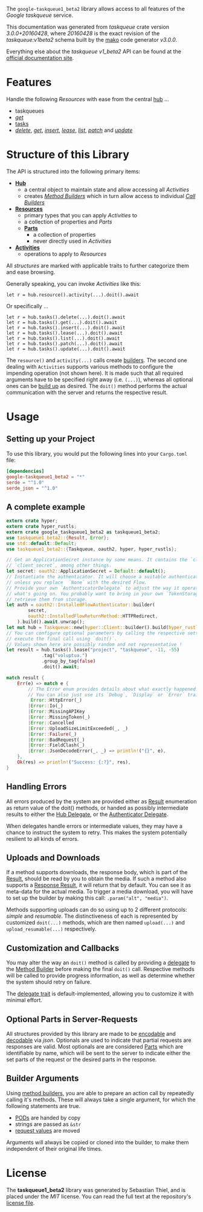 <!---
DO NOT EDIT !
This file was generated automatically from 'src/mako/api/README.md.mako'
DO NOT EDIT !
-->
The `google-taskqueue1_beta2` library allows access to all features of the *Google taskqueue* service.

This documentation was generated from *taskqueue* crate version *3.0.0+20160428*, where *20160428* is the exact revision of the *taskqueue:v1beta2* schema built by the [mako](http://www.makotemplates.org/) code generator *v3.0.0*.

Everything else about the *taskqueue* *v1_beta2* API can be found at the
[official documentation site](https://developers.google.com/appengine/docs/python/taskqueue/rest).
# Features

Handle the following *Resources* with ease from the central [hub](https://docs.rs/google-taskqueue1_beta2/3.0.0+20160428/google_taskqueue1_beta2/Taskqueue) ... 

* taskqueues
 * [*get*](https://docs.rs/google-taskqueue1_beta2/3.0.0+20160428/google_taskqueue1_beta2/api::TaskqueueGetCall)
* [tasks](https://docs.rs/google-taskqueue1_beta2/3.0.0+20160428/google_taskqueue1_beta2/api::Task)
 * [*delete*](https://docs.rs/google-taskqueue1_beta2/3.0.0+20160428/google_taskqueue1_beta2/api::TaskDeleteCall), [*get*](https://docs.rs/google-taskqueue1_beta2/3.0.0+20160428/google_taskqueue1_beta2/api::TaskGetCall), [*insert*](https://docs.rs/google-taskqueue1_beta2/3.0.0+20160428/google_taskqueue1_beta2/api::TaskInsertCall), [*lease*](https://docs.rs/google-taskqueue1_beta2/3.0.0+20160428/google_taskqueue1_beta2/api::TaskLeaseCall), [*list*](https://docs.rs/google-taskqueue1_beta2/3.0.0+20160428/google_taskqueue1_beta2/api::TaskListCall), [*patch*](https://docs.rs/google-taskqueue1_beta2/3.0.0+20160428/google_taskqueue1_beta2/api::TaskPatchCall) and [*update*](https://docs.rs/google-taskqueue1_beta2/3.0.0+20160428/google_taskqueue1_beta2/api::TaskUpdateCall)




# Structure of this Library

The API is structured into the following primary items:

* **[Hub](https://docs.rs/google-taskqueue1_beta2/3.0.0+20160428/google_taskqueue1_beta2/Taskqueue)**
    * a central object to maintain state and allow accessing all *Activities*
    * creates [*Method Builders*](https://docs.rs/google-taskqueue1_beta2/3.0.0+20160428/google_taskqueue1_beta2/client::MethodsBuilder) which in turn
      allow access to individual [*Call Builders*](https://docs.rs/google-taskqueue1_beta2/3.0.0+20160428/google_taskqueue1_beta2/client::CallBuilder)
* **[Resources](https://docs.rs/google-taskqueue1_beta2/3.0.0+20160428/google_taskqueue1_beta2/client::Resource)**
    * primary types that you can apply *Activities* to
    * a collection of properties and *Parts*
    * **[Parts](https://docs.rs/google-taskqueue1_beta2/3.0.0+20160428/google_taskqueue1_beta2/client::Part)**
        * a collection of properties
        * never directly used in *Activities*
* **[Activities](https://docs.rs/google-taskqueue1_beta2/3.0.0+20160428/google_taskqueue1_beta2/client::CallBuilder)**
    * operations to apply to *Resources*

All *structures* are marked with applicable traits to further categorize them and ease browsing.

Generally speaking, you can invoke *Activities* like this:

```Rust,ignore
let r = hub.resource().activity(...).doit().await
```

Or specifically ...

```ignore
let r = hub.tasks().delete(...).doit().await
let r = hub.tasks().get(...).doit().await
let r = hub.tasks().insert(...).doit().await
let r = hub.tasks().lease(...).doit().await
let r = hub.tasks().list(...).doit().await
let r = hub.tasks().patch(...).doit().await
let r = hub.tasks().update(...).doit().await
```

The `resource()` and `activity(...)` calls create [builders][builder-pattern]. The second one dealing with `Activities` 
supports various methods to configure the impending operation (not shown here). It is made such that all required arguments have to be 
specified right away (i.e. `(...)`), whereas all optional ones can be [build up][builder-pattern] as desired.
The `doit()` method performs the actual communication with the server and returns the respective result.

# Usage

## Setting up your Project

To use this library, you would put the following lines into your `Cargo.toml` file:

```toml
[dependencies]
google-taskqueue1_beta2 = "*"
serde = "^1.0"
serde_json = "^1.0"
```

## A complete example

```Rust
extern crate hyper;
extern crate hyper_rustls;
extern crate google_taskqueue1_beta2 as taskqueue1_beta2;
use taskqueue1_beta2::{Result, Error};
use std::default::Default;
use taskqueue1_beta2::{Taskqueue, oauth2, hyper, hyper_rustls};

// Get an ApplicationSecret instance by some means. It contains the `client_id` and 
// `client_secret`, among other things.
let secret: oauth2::ApplicationSecret = Default::default();
// Instantiate the authenticator. It will choose a suitable authentication flow for you, 
// unless you replace  `None` with the desired Flow.
// Provide your own `AuthenticatorDelegate` to adjust the way it operates and get feedback about 
// what's going on. You probably want to bring in your own `TokenStorage` to persist tokens and
// retrieve them from storage.
let auth = oauth2::InstalledFlowAuthenticator::builder(
        secret,
        oauth2::InstalledFlowReturnMethod::HTTPRedirect,
    ).build().await.unwrap();
let mut hub = Taskqueue::new(hyper::Client::builder().build(hyper_rustls::HttpsConnector::with_native_roots()), auth);
// You can configure optional parameters by calling the respective setters at will, and
// execute the final call using `doit()`.
// Values shown here are possibly random and not representative !
let result = hub.tasks().lease("project", "taskqueue", -11, -55)
             .tag("voluptua.")
             .group_by_tag(false)
             .doit().await;

match result {
    Err(e) => match e {
        // The Error enum provides details about what exactly happened.
        // You can also just use its `Debug`, `Display` or `Error` traits
         Error::HttpError(_)
        |Error::Io(_)
        |Error::MissingAPIKey
        |Error::MissingToken(_)
        |Error::Cancelled
        |Error::UploadSizeLimitExceeded(_, _)
        |Error::Failure(_)
        |Error::BadRequest(_)
        |Error::FieldClash(_)
        |Error::JsonDecodeError(_, _) => println!("{}", e),
    },
    Ok(res) => println!("Success: {:?}", res),
}

```
## Handling Errors

All errors produced by the system are provided either as [Result](https://docs.rs/google-taskqueue1_beta2/3.0.0+20160428/google_taskqueue1_beta2/client::Result) enumeration as return value of
the doit() methods, or handed as possibly intermediate results to either the 
[Hub Delegate](https://docs.rs/google-taskqueue1_beta2/3.0.0+20160428/google_taskqueue1_beta2/client::Delegate), or the [Authenticator Delegate](https://docs.rs/yup-oauth2/*/yup_oauth2/trait.AuthenticatorDelegate.html).

When delegates handle errors or intermediate values, they may have a chance to instruct the system to retry. This 
makes the system potentially resilient to all kinds of errors.

## Uploads and Downloads
If a method supports downloads, the response body, which is part of the [Result](https://docs.rs/google-taskqueue1_beta2/3.0.0+20160428/google_taskqueue1_beta2/client::Result), should be
read by you to obtain the media.
If such a method also supports a [Response Result](https://docs.rs/google-taskqueue1_beta2/3.0.0+20160428/google_taskqueue1_beta2/client::ResponseResult), it will return that by default.
You can see it as meta-data for the actual media. To trigger a media download, you will have to set up the builder by making
this call: `.param("alt", "media")`.

Methods supporting uploads can do so using up to 2 different protocols: 
*simple* and *resumable*. The distinctiveness of each is represented by customized 
`doit(...)` methods, which are then named `upload(...)` and `upload_resumable(...)` respectively.

## Customization and Callbacks

You may alter the way an `doit()` method is called by providing a [delegate](https://docs.rs/google-taskqueue1_beta2/3.0.0+20160428/google_taskqueue1_beta2/client::Delegate) to the 
[Method Builder](https://docs.rs/google-taskqueue1_beta2/3.0.0+20160428/google_taskqueue1_beta2/client::CallBuilder) before making the final `doit()` call. 
Respective methods will be called to provide progress information, as well as determine whether the system should 
retry on failure.

The [delegate trait](https://docs.rs/google-taskqueue1_beta2/3.0.0+20160428/google_taskqueue1_beta2/client::Delegate) is default-implemented, allowing you to customize it with minimal effort.

## Optional Parts in Server-Requests

All structures provided by this library are made to be [encodable](https://docs.rs/google-taskqueue1_beta2/3.0.0+20160428/google_taskqueue1_beta2/client::RequestValue) and 
[decodable](https://docs.rs/google-taskqueue1_beta2/3.0.0+20160428/google_taskqueue1_beta2/client::ResponseResult) via *json*. Optionals are used to indicate that partial requests are responses 
are valid.
Most optionals are are considered [Parts](https://docs.rs/google-taskqueue1_beta2/3.0.0+20160428/google_taskqueue1_beta2/client::Part) which are identifiable by name, which will be sent to 
the server to indicate either the set parts of the request or the desired parts in the response.

## Builder Arguments

Using [method builders](https://docs.rs/google-taskqueue1_beta2/3.0.0+20160428/google_taskqueue1_beta2/client::CallBuilder), you are able to prepare an action call by repeatedly calling it's methods.
These will always take a single argument, for which the following statements are true.

* [PODs][wiki-pod] are handed by copy
* strings are passed as `&str`
* [request values](https://docs.rs/google-taskqueue1_beta2/3.0.0+20160428/google_taskqueue1_beta2/client::RequestValue) are moved

Arguments will always be copied or cloned into the builder, to make them independent of their original life times.

[wiki-pod]: http://en.wikipedia.org/wiki/Plain_old_data_structure
[builder-pattern]: http://en.wikipedia.org/wiki/Builder_pattern
[google-go-api]: https://github.com/google/google-api-go-client

# License
The **taskqueue1_beta2** library was generated by Sebastian Thiel, and is placed 
under the *MIT* license.
You can read the full text at the repository's [license file][repo-license].

[repo-license]: https://github.com/Byron/google-apis-rsblob/main/LICENSE.md
